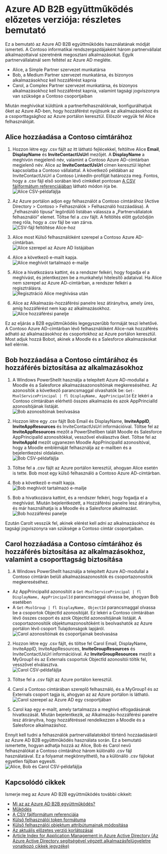 <properties
   pageTitle="Az Azure Active Directory B2B együttműködés előzetes verziójának részletes bemutatója | Microsoft Azure"
   description="Az Azure Active Directory B2B együttműködés a vállalatokon átívelő kapcsolatok támogatása érdekében lehetővé teszi, hogy az üzleti partnerek szelektíven érhessék el a vállalati alkalmazásokat"
   services="active-directory"
   documentationCenter=""
   authors="viv-liu"
   manager="cliffdi"
   editor=""
   tags=""/>

<tags
   ms.service="active-directory"
   ms.devlang="NA"
   ms.topic="get-started-article"
   ms.tgt_pltfrm="NA"
   ms.workload="identity"
   ms.date="05/09/2016"
   ms.author="viviali"/>

# Azure AD B2B együttműködés előzetes verziója: részletes bemutató

Ez a bemutató az Azure AD B2B együttműködés használatának módját ismerteti. A Contoso informatikai rendszergazdájaként három partnervállalat alkalmazottaival szeretnénk megosztani alkalmazásokat. Egyik partnervállalatnál sem feltétel az Azure AD megléte.

- Alice, a Simple Partner szervezet munkatársa
- Bob, a Medium Partner szervezet munkatársa, és bizonyos alkalmazásokhoz kell hozzáférést kapnia
- Carol, a Complex Partner szervezet munkatársa, és bizonyos alkalmazásokhoz kell hozzáférést kapnia, valamint tagsági jogviszonyra van szüksége a Contoso csoportjaiban

Miután meghívókat küldtünk a partnerfelhasználóknak, konfigurálhatjuk őket az Azure AD-ben, hogy hozzáférést nyújtsunk az alkalmazásokhoz és a csoporttagsághoz az Azure portálon keresztül. Először vegyük fel Alice felhasználóját.

## Alice hozzáadása a Contoso címtárához
1. Hozzon létre egy .csv fájlt az itt látható fejlécekkel, feltöltve Alice **Email**, **DisplayName** és **InviteContactUsUrl** mezőjét. A **DisplayName** a meghívón megjelenő név, valamint a Contoso Azure AD-címtárban megjelenő név. Alice az **InviteContactUsUrl** címen keresztül léphet kapcsolatba a Contoso vállalattal. A következő példában az InviteContactUsUrl a Contoso LinkedIn-profilját határozza meg. Fontos, hogy a .csv fájl első sorában lévő címkéket pontosan [A CSV fájlformátum referenciájában](active-directory-b2b-references-csv-file-format.md) látható módon írja be.  
![Alice CSV-példafájlja](./media/active-directory-b2b-detailed-walkthrough/AliceCSV.png)

2. Az Azure portálon adjon egy felhasználót a Contoso címtárához (Active Directory > Contoso > Felhasználók > Felhasználó hozzáadása). A „Felhasználó típusa” legördülő listában válassza a „Partnervállalatok felhasználói” elemet. Töltse fel a .csv fájlt. A feltöltés előtt győződjön meg róla, hogy a .csv fájl be van zárva.  
![CSV-fájl feltöltése Alice-hoz](./media/active-directory-b2b-detailed-walkthrough/AliceUpload.png)

3. Alice most Külső felhasználóként szerepel a Contoso Azure AD-címtárban.  
![Alice szerepel az Azure AD listájában](./media/active-directory-b2b-detailed-walkthrough/AliceInAD.png)

4. Alice a következő e-mailt kapja.  
![Alice meghívót tartalmazó e-mailje](./media/active-directory-b2b-detailed-walkthrough/AliceEmail.png)

5. Alice a hivatkozásra kattint, és a rendszer felkéri, hogy fogadja el a meghívást, és jelentkezzen be a munkahelyi hitelesítő adataival. Ha Alice nem szerepel az Azure AD-címtárban, a rendszer felkéri a regisztrálásra.  
![Regisztráció Alice meghívása után](./media/active-directory-b2b-detailed-walkthrough/AliceSignUp.png)

6. Alice az Alkalmazás-hozzáférési panelre lesz átirányítva, amely üres, amíg hozzáférést nem kap az alkalmazásokhoz.  
![Alice hozzáférési panelje](./media/active-directory-b2b-detailed-walkthrough/AliceAccessPanel.png)

Ez az eljárás a B2B együttműködés legegyszerűbb formáját teszi lehetővé. A Contoso Azure AD-címtárban lévő felhasználóként Alice-nak hozzáférés adható az alkalmazásokhoz és csoportokhoz az Azure portálon keresztül. Most adjuk hozzá Bobot, akinek a Moodle és a Salesforce alkalmazásokat kell elérnie.

## Bob hozzáadása a Contoso címtárához és hozzáférés biztosítása az alkalmazásokhoz
1. A Windows PowerShellt használja a telepített Azure AD-modullal a Moodle és a Salesforce alkalmazásazonosítóinak megkereséséhez. Az azonosítók a következő parancsmaggal olvashatók be: `Get-MsolServicePrincipal | fl DisplayName, AppPrincipalId` Ez lekéri a Contoso címtárában elérhető összes alkalmazás és azok AppPrincialId azonosítójának listáját.  
![Bob azonosítóinak beolvasása](./media/active-directory-b2b-detailed-walkthrough/BobPowerShell.png)

2. Hozzon létre egy .csv fájlt Bob Email és DisplayName, **InviteAppID**, **InviteAppResources** és InviteContactUsUrl információival. Töltse fel az **InviteAppResources** mezőt a PowerShellben talált Moodle és Salesforce AppPrincipalId azonosítókkal, vesszővel elválasztva őket. Töltse fel az **InviteAppId** mezőt ugyanezen Moodle AppPrincipalId azonosítóval, hogy a Moodle emblémáját felhasználja az e-mailben és a bejelentkezési oldalakon.  
![Bob CSV-példafájlja](./media/active-directory-b2b-detailed-walkthrough/BobCSV.png)

3. Töltse fel a .csv fájlt az Azure portálon keresztül, ahogyan Alice esetén is tette. Bob most egy külső felhasználó a Contoso Azure AD-címtárban.

4. Bob a következő e-mailt kapja.  
![Bob meghívót tartalmazó e-mailje](./media/active-directory-b2b-detailed-walkthrough/BobEmail.png)

5. Bob a hivatkozásra kattint, és a rendszer felkéri, hogy fogadja el a meghívást. Miután bejelentkezett, a Hozzáférési panelre lesz átirányítva, és már használhatja is a Moodle és a Salesforce alkalmazást.  
![Bob hozzáférési panelje](./media/active-directory-b2b-detailed-walkthrough/BobAccessPanel.png)

Ezután Carolt vesszük fel, akinek elérést kell adni az alkalmazásokhoz és tagsági jogviszonyra van szüksége a Contoso címtár csoportjaiban.

## Carol hozzáadása a Contoso címtárához és hozzáférés biztosítása az alkalmazásokhoz, valamint a csoporttagság biztosítása

1. A Windows PowerShellt használja a telepített Azure AD-modullal a Contoso címtárán belüli alkalmazásazonosítók és csoportazonosítók megkereséséhez.
 - Az AppPrincipalId azonosítót a `Get-MsolServicePrincipal | fl DisplayName, AppPrincipalId` parancsmaggal olvassa be, ahogyan Bob esetében
 - A `Get-MsolGroup | fl DisplayName, ObjectId` parancsmaggal olvassa be a csoportok ObjectId azonosítóját. Ez lekéri a Contoso címtárában lévő összes csoport és azok ObjectId azonosítójának listáját. A csoportazonosítók objektumazonosítóként is beolvashatók az Azure portálon lévő csoport Tulajdonságok lapjáról.  
![Carol azonosítóinak és csoportjainak beolvasása](./media/active-directory-b2b-detailed-walkthrough/CarolPowerShell.png)

2. Hozzon létre egy .csv fájlt, és töltse fel Carol Email, DisplayName, InviteAppID, InviteAppResources, **InviteGroupResources** és InviteContactUsUrl információival. Az **InviteGroupResources** mezőt a MyGroup1 és az Externals csoportok ObjectId azonosítói töltik fel, vesszővel elválasztva.  
![Carol CSV-példafájlja](./media/active-directory-b2b-detailed-walkthrough/CarolCSV.png)

3. Töltse fel a .csv fájlt az Azure portálon keresztül.

4. Carol a Contoso címtárában szereplő felhasználó, és a MyGroup1 és az Externals csoport tagja is, ahogyan az az Azure portálon is látható.  
![Carol szerepel az Azure AD egy csoportjában](./media/active-directory-b2b-detailed-walkthrough/CarolGroup.png)

5. Carol kap egy e-mailt, amely tartalmazza a meghívó elfogadásának hivatkozását. Miután bejelentkezik, az Alkalmazás-hozzáférési panelre lesz átirányítva, hogy hozzáféréssel rendelkezzen a Moodle és a Salesforce alkalmazáshoz.  

Ennyit kell tudni a felhasználók partnervállalatokból történő hozzáadásáról az Azure AD B2B együttműködés használata során. Ez a bemutató ismertette, hogyan adhatja hozzá az Alice, Bob és Carol nevű felhasználókat a Contoso címtárához három különálló .csv fájl használatával. Ez a folyamat megkönnyíthető, ha a különálló .csv fájlokat egyetlen fájlban egyesíti.  
![Alice, Bob és Carol CSV-példafájlja](./media/active-directory-b2b-detailed-walkthrough/CombinedCSV.png)

## Kapcsolódó cikkek
Ismerje meg az Azure AD B2B együttműködés további cikkeit:

- [Mi az az Azure AD B2B együttműködés?](active-directory-b2b-what-is-azure-ad-b2b.md)
- [Működés](active-directory-b2b-how-it-works.md)
- [A CSV fájlformátum referenciája](active-directory-b2b-references-csv-file-format.md)
- [Külső felhasználói token formátuma](active-directory-b2b-references-external-user-token-format.md)
- [Külső felhasználói objektum attribútumainak módosítása](active-directory-b2b-references-external-user-object-attribute-changes.md)
- [Az aktuális előzetes verzió korlátozásai](active-directory-b2b-current-preview-limitations.md)
- [Article Index for Application Management in Azure Active Directory (Az Azure Active Directory segítségével végzett alkalmazásfelügyeletre vonatkozó cikkek jegyzéke)](active-directory-apps-index.md)



<!--HONumber=Jun16_HO2-->


